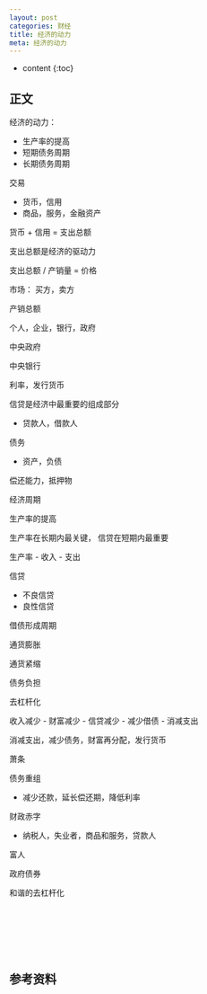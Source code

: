 ```yaml
---
layout: post
categories: 财经
title: 经济的动力
meta: 经济的动力
---
```

* content
{:toc}

## 正文

经济的动力：
* 生产率的提高
* 短期债务周期
* 长期债务周期

交易
* 货币，信用
* 商品，服务，金融资产

货币 + 信用 = 支出总额

支出总额是经济的驱动力

支出总额 / 产销量 = 价格

市场：
买方，卖方

产销总额

个人，企业，银行，政府

中央政府

中央银行

利率，发行货币

信贷是经济中最重要的组成部分
* 贷款人，借款人

债务
* 资产，负债

偿还能力，抵押物

经济周期

生产率的提高

生产率在长期内最关键，
信贷在短期内最重要

生产率 - 收入 - 支出

信贷
* 不良信贷
* 良性信贷

借债形成周期

通货膨胀

通货紧缩

债务负担

去杠杆化

收入减少 - 财富减少 - 信贷减少 - 减少借债 - 消减支出

消减支出，减少债务，财富再分配，发行货币

萧条

债务重组
* 减少还款，延长偿还期，降低利率

财政赤字
* 纳税人，失业者，商品和服务，贷款人

富人

政府债券

和谐的去杠杆化

<br/><br/><br/><br/><br/>
## 参考资料


